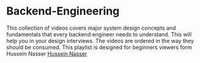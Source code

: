 # Backend-Engineering

This collection of videos covers major system design concepts and fundamentals that every backend engineer needs to understand.
This will help you in your design interviews. The videos are ordered in the way they should be consumed. This playlist is designed for beginners viewers form Hussein Nasser
[Hussein Nasser](https://youtube.com/playlist?list=PLQnljOFTspQUNnO4p00ua_C5mKTfldiYT&si=DGOuBWiVpqJ4KQ8I)
